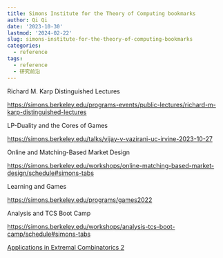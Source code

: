 ```yaml
---
title: Simons Institute for the Theory of Computing bookmarks
author: Qi Qi
date: '2023-10-30'
lastmod: '2024-02-22'
slug: simons-institute-for-the-theory-of-computing-bookmarks
categories:
  - reference
tags:
  - reference
  - 研究前沿
---
```


Richard M. Karp Distinguished Lectures

<https://simons.berkeley.edu/programs-events/public-lectures/richard-m-karp-distinguished-lectures>

LP-Duality and the Cores of Games

<https://simons.berkeley.edu/talks/vijay-v-vazirani-uc-irvine-2023-10-27>

Online and Matching-Based Market Design

<https://simons.berkeley.edu/workshops/online-matching-based-market-design/schedule#simons-tabs>

Learning and Games

<https://simons.berkeley.edu/programs/games2022>

Analysis and TCS Boot Camp

<https://simons.berkeley.edu/workshops/analysis-tcs-boot-camp/schedule#simons-tabs>

[Applications in Extremal Combinatorics 2](https://simons.berkeley.edu/talks/noam-lifshitz-hebrew-university-2023-06-08)
